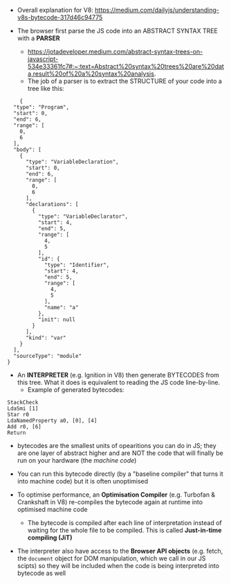 - Overall explanation for V8: https://medium.com/dailyjs/understanding-v8s-bytecode-317d46c94775

- The browser first parse the JS code into an ABSTRACT SYNTAX TREE with a **PARSER**
  - https://jotadeveloper.medium.com/abstract-syntax-trees-on-javascript-534e33361fc7#:~:text=Abstract%20syntax%20trees%20are%20data,result%20of%20a%20syntax%20analysis.
  - The job of a parser is to extract the STRUCTURE of your code into a tree like this:

```
    {
  "type": "Program",
  "start": 0,
  "end": 6,
  "range": [
    0,
    6
  ],
  "body": [
    {
      "type": "VariableDeclaration",
      "start": 0,
      "end": 6,
      "range": [
        0,
        6
      ],
      "declarations": [
        {
          "type": "VariableDeclarator",
          "start": 4,
          "end": 5,
          "range": [
            4,
            5
          ],
          "id": {
            "type": "Identifier",
            "start": 4,
            "end": 5,
            "range": [
              4,
              5
            ],
            "name": "a"
          },
          "init": null
        }
      ],
      "kind": "var"
    }
  ],
  "sourceType": "module"
}
```

- An **INTERPRETER** (e.g. Ignition in V8) then generate BYTECODES from this tree. What it does is equivalent to reading the JS code line-by-line.
  - Example of generated bytecodes:

```
StackCheck
LdaSmi [1]
Star r0
LdaNamedProperty a0, [0], [4]
Add r0, [6]
Return
```

- bytecodes are the smallest units of opearitions you can do in JS; they are one layer of abstract higher and are NOT the code that will finally be run on your hardware (the _machine code_)
- You can run this bytecode directly (by a "baseline compiler" that turns it into machine code) but it is often unoptimised

- To optimise performance, an **Optimisation Compiler** (e.g. Turbofan & Crankshaft in V8) re-compiles the bytecode again at runtime into optimised machine code

  - The bytecode is compiled after each line of interpretation instead of waiting for the whole file to be compiled. This is called **Just-in-time compiling (JiT)**

- The interpreter also have access to the **Browser API objects** (e.g. fetch, the `document` object for DOM manipulation, which we call in our JS scipts) so they will be included when the code is being interpreted into bytecode as well
